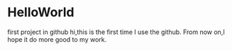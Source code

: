 # HelloWorld
first project in github
hi,this is the first time I use the github.
From now on,I hope it do more good to my work.
